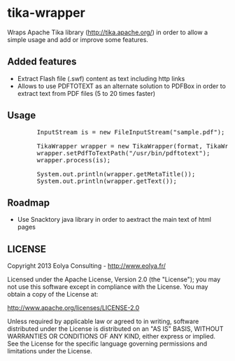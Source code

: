 tika-wrapper
============

Wraps Apache Tika library (http://tika.apache.org/) in order to allow a simple usage and add or improve some features.

Added features
--------------

* Extract Flash file (.swf) content as text including http links
* Allows to use PDFTOTEXT as an alternate solution to PDFBox in order to extract text from PDF files (5 to 20 times faster)

Usage
-----

<pre>
		InputStream is = new FileInputStream("sample.pdf");

		TikaWrapper wrapper = new TikaWrapper(format, TikaWrapper.CONTENT_TYPE_PDF);
		wrapper.setPdfToTextPath("/usr/bin/pdftotext");
		wrapper.process(is);
		
		System.out.println(wrapper.getMetaTitle());
		System.out.println(wrapper.getText());
</pre>

Roadmap
-------

* Use Snacktory java library in order to aextract the main text of html pages


LICENSE
-------

Copyright 2013 Eolya Consulting - http://www.eolya.fr/

Licensed under the Apache License, Version 2.0 (the "License");
you may not use this software except in compliance with the License.
You may obtain a copy of the License at:

http://www.apache.org/licenses/LICENSE-2.0

Unless required by applicable law or agreed to in writing, software
distributed under the License is distributed on an "AS IS" BASIS,
WITHOUT WARRANTIES OR CONDITIONS OF ANY KIND, either express or implied.
See the License for the specific language governing permissions and
limitations under the License.
